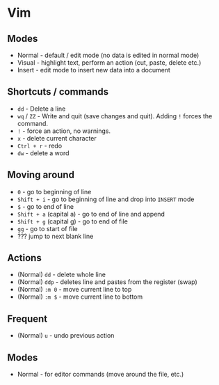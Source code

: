 # Vim

## Modes

- Normal - default / edit mode (no data is edited in normal mode)
- Visual - highlight text, perform an action (cut, paste, delete etc.)
- Insert - edit mode to insert new data into a document

## Shortcuts / commands

- `dd` - Delete a line
- `wq` / `ZZ` - Write and quit (save changes and quit). Adding `!` forces the command.
- `!` - force an action, no warnings.
- `x` - delete current character
- `Ctrl + r` - redo
- `dw` - delete a word

## Moving around

- `0` - go to beginning of line
- `Shift + i` - go to beginning of line and drop into `INSERT` mode
- `$` - go to end of line
- `Shift + a` (capital a) - go to end of line and append
- `Shift + g` (capital g) - go to end of file
- `gg` - go to start of file
- ??? jump to next blank line

## Actions

- (Normal) `dd` - delete whole line
- (Normal) `ddp` - deletes line and pastes from the register (swap)
- (Normal) `:m 0` - move current line to top
- (Normal) `:m $` - move current line to bottom

## Frequent

- (Normal) `u` - undo previous action

## Modes

- Normal - for editor commands (move around the file, etc.)
